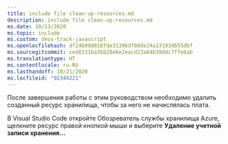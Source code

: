 ```yaml
---
title: include file clean-up-resources.md
description: include file clean-up-resources.md
ms.date: 10/13/2020
ms.topic: include
ms.custom: devx-track-javascript
ms.openlocfilehash: df24b99d018fde31396df80de24a13193d655dbf
ms.sourcegitcommit: ced8331ba36b28e6e2eacd23a64b39ddc7ffe6ab
ms.translationtype: HT
ms.contentlocale: ru-RU
ms.lasthandoff: 10/21/2020
ms.locfileid: "92344221"
---
```

После завершения работы с этим руководством необходимо удалить созданный ресурс хранилища, чтобы за него не начислялась плата. 

В Visual Studio Code откройте Обозреватель службы хранилища Azure, щелкните ресурс правой кнопкой мыши и выберите **Удаление учетной записи хранения…**
